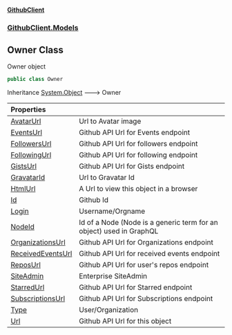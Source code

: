 #### [GithubClient](index 'index')
### [GithubClient.Models](GithubClient.Models 'GithubClient.Models')

## Owner Class

Owner object

```csharp
public class Owner
```

Inheritance [System.Object](https://docs.microsoft.com/en-us/dotnet/api/System.Object 'System.Object') &#129106; Owner

| Properties | |
| :--- | :--- |
| [AvatarUrl](GithubClient.Models.Owner.AvatarUrl 'GithubClient.Models.Owner.AvatarUrl') | Url to Avatar image |
| [EventsUrl](GithubClient.Models.Owner.EventsUrl 'GithubClient.Models.Owner.EventsUrl') | Github API Url for Events endpoint |
| [FollowersUrl](GithubClient.Models.Owner.FollowersUrl 'GithubClient.Models.Owner.FollowersUrl') | Github API Url for followers endpoint |
| [FollowingUrl](GithubClient.Models.Owner.FollowingUrl 'GithubClient.Models.Owner.FollowingUrl') | Github API Url for following endpoint |
| [GistsUrl](GithubClient.Models.Owner.GistsUrl 'GithubClient.Models.Owner.GistsUrl') | Github API Url for Gists endpoint |
| [GravatarId](GithubClient.Models.Owner.GravatarId 'GithubClient.Models.Owner.GravatarId') | Url to Gravatar Id |
| [HtmlUrl](GithubClient.Models.Owner.HtmlUrl 'GithubClient.Models.Owner.HtmlUrl') | A Url to view this object in a browser |
| [Id](GithubClient.Models.Owner.Id 'GithubClient.Models.Owner.Id') | Github Id |
| [Login](GithubClient.Models.Owner.Login 'GithubClient.Models.Owner.Login') | Username/Orgname |
| [NodeId](GithubClient.Models.Owner.NodeId 'GithubClient.Models.Owner.NodeId') | Id of a Node (Node is a generic term for an object) used in GraphQL |
| [OrganizationsUrl](GithubClient.Models.Owner.OrganizationsUrl 'GithubClient.Models.Owner.OrganizationsUrl') | Github API Url for Organizations endpoint |
| [ReceivedEventsUrl](GithubClient.Models.Owner.ReceivedEventsUrl 'GithubClient.Models.Owner.ReceivedEventsUrl') | Github API Url for received events endpoint |
| [ReposUrl](GithubClient.Models.Owner.ReposUrl 'GithubClient.Models.Owner.ReposUrl') | Github API Url for user's repos endpoint |
| [SiteAdmin](GithubClient.Models.Owner.SiteAdmin 'GithubClient.Models.Owner.SiteAdmin') | Enterprise SiteAdmin |
| [StarredUrl](GithubClient.Models.Owner.StarredUrl 'GithubClient.Models.Owner.StarredUrl') | Github API Url for Starred endpoint |
| [SubscriptionsUrl](GithubClient.Models.Owner.SubscriptionsUrl 'GithubClient.Models.Owner.SubscriptionsUrl') | Github API Url for Subscriptions endpoint |
| [Type](GithubClient.Models.Owner.Type 'GithubClient.Models.Owner.Type') | User/Organization |
| [Url](GithubClient.Models.Owner.Url 'GithubClient.Models.Owner.Url') | Github API Url for this object |
